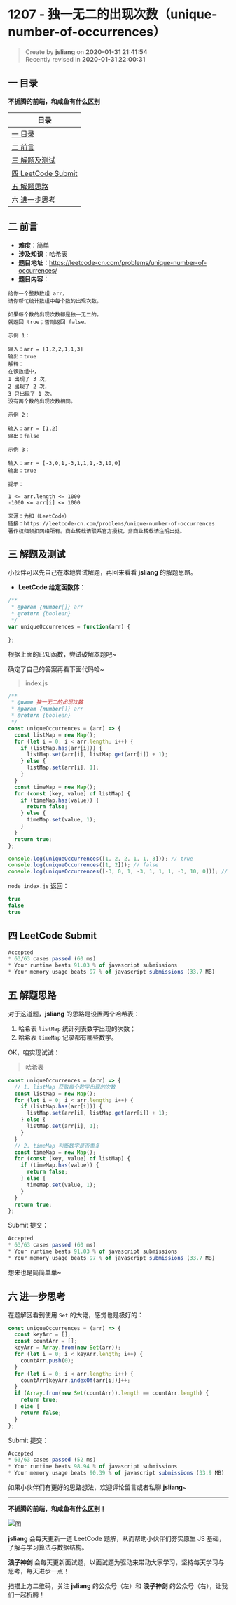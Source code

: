 1207 - 独一无二的出现次数（unique-number-of-occurrences）
===

> Create by **jsliang** on **2020-01-31 21:41:54**  
> Recently revised in **2020-01-31 22:00:31**

## 一 目录

**不折腾的前端，和咸鱼有什么区别**

| 目录 |
| --- | 
| [一 目录](#chapter-one) | 
| [二 前言](#chapter-two) |
| [三 解题及测试](#chapter-three) |
| [四 LeetCode Submit](#chapter-four) |
| [五 解题思路](#chapter-five) |
| [六 进一步思考](#chapter-six) |

## 二 前言



* **难度**：简单
* **涉及知识**：哈希表
* **题目地址**：https://leetcode-cn.com/problems/unique-number-of-occurrences/
* **题目内容**：

```
给你一个整数数组 arr，
请你帮忙统计数组中每个数的出现次数。

如果每个数的出现次数都是独一无二的，
就返回 true；否则返回 false。

示例 1：

输入：arr = [1,2,2,1,1,3]
输出：true
解释：
在该数组中，
1 出现了 3 次，
2 出现了 2 次，
3 只出现了 1 次。
没有两个数的出现次数相同。

示例 2：

输入：arr = [1,2]
输出：false

示例 3：

输入：arr = [-3,0,1,-3,1,1,1,-3,10,0]
输出：true

提示：

1 <= arr.length <= 1000
-1000 <= arr[i] <= 1000

来源：力扣（LeetCode）
链接：https://leetcode-cn.com/problems/unique-number-of-occurrences
著作权归领扣网络所有。商业转载请联系官方授权，非商业转载请注明出处。
```

## 三 解题及测试



小伙伴可以先自己在本地尝试解题，再回来看看 **jsliang** 的解题思路。

* **LeetCode 给定函数体**：

```js
/**
 * @param {number[]} arr
 * @return {boolean}
 */
var uniqueOccurrences = function(arr) {
    
};
```

根据上面的已知函数，尝试破解本题吧~

确定了自己的答案再看下面代码哈~

> index.js

```js
/**
 * @name 独一无二的出现次数
 * @param {number[]} arr
 * @return {boolean}
 */
const uniqueOccurrences = (arr) => {
  const listMap = new Map();
  for (let i = 0; i < arr.length; i++) {
    if (listMap.has(arr[i])) {
      listMap.set(arr[i], listMap.get(arr[i]) + 1);
    } else {
      listMap.set(arr[i], 1);
    }
  }
  const timeMap = new Map();
  for (const [key, value] of listMap) {
    if (timeMap.has(value)) {
      return false;
    } else {
      timeMap.set(value, 1);
    }
  }
  return true;
};

console.log(uniqueOccurrences([1, 2, 2, 1, 1, 3])); // true
console.log(uniqueOccurrences([1, 2])); // false
console.log(uniqueOccurrences([-3, 0, 1, -3, 1, 1, 1, -3, 10, 0])); // true
```

`node index.js` 返回：

```js
true
false
true
```

## 四 LeetCode Submit



```js
Accepted
* 63/63 cases passed (60 ms)
* Your runtime beats 91.03 % of javascript submissions
* Your memory usage beats 97 % of javascript submissions (33.7 MB)
```

## 五 解题思路



对于这道题，**jsliang** 的思路是设置两个哈希表：

1. 哈希表 `listMap` 统计列表数字出现的次数；
2. 哈希表 `timeMap` 记录都有哪些数字。

OK，咱实现试试：

> 哈希表

```js
const uniqueOccurrences = (arr) => {
  // 1. listMap 获取每个数字出现的次数
  const listMap = new Map();
  for (let i = 0; i < arr.length; i++) {
    if (listMap.has(arr[i])) {
      listMap.set(arr[i], listMap.get(arr[i]) + 1);
    } else {
      listMap.set(arr[i], 1);
    }
  }
  // 2. timeMap 判断数字是否重复
  const timeMap = new Map();
  for (const [key, value] of listMap) {
    if (timeMap.has(value)) {
      return false;
    } else {
      timeMap.set(value, 1);
    }
  }
  return true;
};
```

Submit 提交：

```js
Accepted
* 63/63 cases passed (60 ms)
* Your runtime beats 91.03 % of javascript submissions
* Your memory usage beats 97 % of javascript submissions (33.7 MB)
```

想来也是简简单单~

## 六 进一步思考



在题解区看到使用 `Set` 的大佬，感觉也是极好的：

```js
const uniqueOccurrences = (arr) => {
  const keyArr = [];
  const countArr = [];
  keyArr = Array.from(new Set(arr));
  for (let i = 0; i < keyArr.length; i++) {
    countArr.push(0);
  }
  for (let i = 0; i < arr.length; i++) {
    countArr[keyArr.indexOf(arr[i])]++;
  }
  if (Array.from(new Set(countArr)).length == countArr.length) {
    return true;
  } else {
    return false;
  }
};
```

Submit 提交：

```js
Accepted
* 63/63 cases passed (52 ms)
* Your runtime beats 98.94 % of javascript submissions
* Your memory usage beats 90.39 % of javascript submissions (33.9 MB)
```

如果小伙伴们有更好的思路想法，欢迎评论留言或者私聊 **jsliang**~

---

**不折腾的前端，和咸鱼有什么区别！**

![图](../../../public-repertory/img/z-index-small.png)

**jsliang** 会每天更新一道 LeetCode 题解，从而帮助小伙伴们夯实原生 JS 基础，了解与学习算法与数据结构。

**浪子神剑** 会每天更新面试题，以面试题为驱动来带动大家学习，坚持每天学习与思考，每天进步一点！

扫描上方二维码，关注 **jsliang** 的公众号（左）和 **浪子神剑** 的公众号（右），让我们一起折腾！

